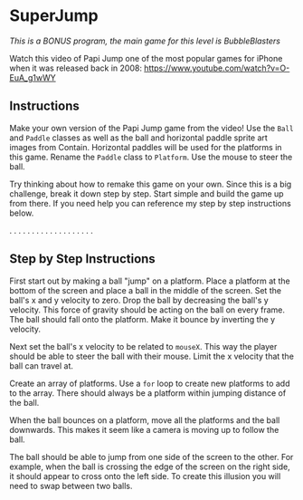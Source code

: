 # SuperJump

_This is a BONUS program, the main game for this level is BubbleBlasters_

Watch this video of Papi Jump one of the most popular games for iPhone when it was released back in 2008:
https://www.youtube.com/watch?v=O-EuA_g1wWY

## Instructions

Make your own version of the Papi Jump game from the video! Use the `Ball` and `Paddle` classes as well as the ball and horizontal paddle sprite art images from Contain. Horizontal paddles will be used for the platforms in this game. Rename the `Paddle` class to `Platform`. Use the mouse to steer the ball.

Try thinking about how to remake this game on your own. Since this is a big challenge, break it down step by step. Start simple and build the game up from there. If you need help you can reference my step by step instructions below.

.
.
.
.
.
.
.
.
.
.
.
.
.
.
.
.
.
.
.

## Step by Step Instructions

First start out by making a ball "jump" on a platform. Place a platform at the bottom of the screen and place a ball in the middle of the screen. Set the ball's x and y velocity to zero. Drop the ball by decreasing the ball's y velocity. This force of gravity should be acting on the ball on every frame. The ball should fall onto the platform. Make it bounce by inverting the y velocity.

Next set the ball's x velocity to be related to `mouseX`. This way the player should be able to steer the ball with their mouse. Limit the x velocity that the ball can travel at.

Create an array of platforms. Use a `for` loop to create new platforms to add to the array. There should always be a platform within jumping distance of the ball.

When the ball bounces on a platform, move all the platforms and the ball downwards. This makes it seem like a camera is moving up to follow the ball.

The ball should be able to jump from one side of the screen to the other. For example, when the ball is crossing the edge of the screen on the right side, it should appear to cross onto the left side. To create this illusion you will need to swap between two balls.
